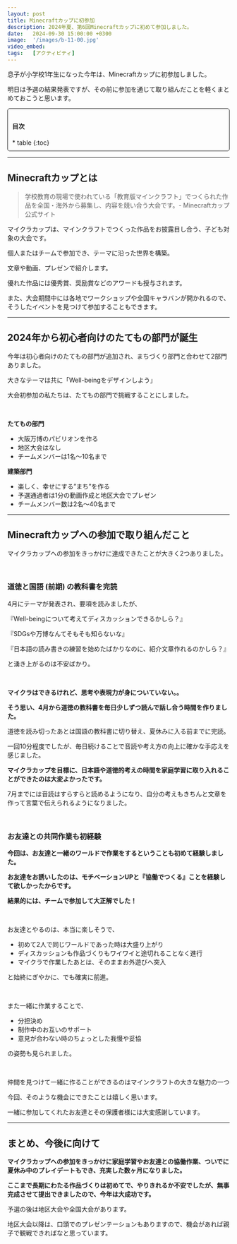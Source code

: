 ```yaml
---
layout: post
title: Minecraftカップに初参加
description: 2024年夏、第6回Minecraftカップに初めて参加しました。
date:   2024-09-30 15:00:00 +0300
image:  '/images/b-11-00.jpg'
video_embed:
tags:   [アクティビティ]
---
```


息子が小学校1年生になった今年は、Minecraftカップに初参加しました。

明日は予選の結果発表ですが、その前に参加を通じて取り組んだことを軽くまとめておこうと思います。

<div style="padding: 10px; margin-bottom: 10px; border: 1px solid #181818; background-color: var(--background-alt-color); border-radius: 5px;" markdown="1">
<h4>目次</h4>
* table
{:toc}
</div>

***

## Minecraftカップとは


>学校教育の現場で使われている「教育版マインクラフト」でつくられた作品を全国・海外から募集し、内容を競い合う大会です。- Minecraftカップ公式サイト

マイクラカップは、マインクラフトでつくった作品をお披露目し合う、子ども対象の大会です。

個人またはチームで参加でき、テーマに沿った世界を構築。

文章や動画、プレゼンで紹介します。

優れた作品には優秀賞、奨励賞などのアワードも授与されます。

また、大会期間中には各地でワークショップや全国キャラバンが開かれるので、そうしたイベントを見つけて参加することもできます。

***

## 2024年から初心者向けのたてもの部門が誕生

今年は初心者向けのたてもの部門が追加され、まちづくり部門と合わせて2部門ありました。

大きなテーマは共に「Well-beingをデザインしよう」

大会初参加の私たちは、たてもの部門で挑戦することにしました。

<br> 

**たてもの部門**
* 大阪万博のパビリオンを作る
* 地区大会はなし
* チームメンバーは1名〜10名まで

**建築部門**
* 楽しく、幸せにする”まち”を作る
* 予選通過者は1分の動画作成と地区大会でプレゼン
* チームメンバー数は2名〜40名まで

***
## Minecraftカップへの参加で取り組んだこと

マイクラカップへの参加をきっかけに達成できたことが大きく2つありました。

<br>


### 道徳と国語 (前期) の教科書を完読

4月にテーマが発表され、要項を読みましたが、

『Well-beingについて考えてディスカッションできるかしら？』

『SDGsや万博なんてそもそも知らないな』

『日本語の読み書きの練習を始めたばかりなのに、紹介文章作れるのかしら？』

と湧き上がるのは不安ばかり。

<br>

**マイクラはできるけれど、思考や表現力が身についていない。。**

**そう思い、4月から道徳の教科書を毎日少しずつ読んで話し合う時間を作りました。**

道徳を読み切ったあとは国語の教科書に切り替え、夏休みに入る前までに完読。

一回10分程度でしたが、毎日続けることで音読や考え方の向上に確かな手応えを感じました。

**マイクラカップを目標に、日本語や道徳的考えの時間を家庭学習に取り入れることができたのは大変よかったです。**

7月までには音読はすらすらと読めるようになり、自分の考えもきちんと文章を作って言葉で伝えられるようになりました。

<br>

### お友達との共同作業も初経験

**今回は、お友達と一緒のワールドで作業をするということも初めて経験しました。**

**お友達をお誘いしたのは、モチベーションUPと『協働でつくる』ことを経験して欲しかったからです。**

**結果的には、チームで参加して大正解でした！**

<br> 

お友達とやるのは、本当に楽しそうで、

* 初めて2人で同じワールドであった時は大盛り上がり
* ディスカッションも作品づくりもワイワイと途切れることなく進行
* マイクラで作業したあとは、そのままお外遊びへ突入

と始終にぎやかに、でも確実に前進。

<br>

また一緒に作業することで、
* 分担決め
* 制作中のお互いのサポート
* 意見が合わない時のちょっとした我慢や妥協

の姿勢も見られました。

<br>

仲間を見つけて一緒に作ることができるのはマインクラフトの大きな魅力の一つ

今回、そのような機会にできたことは嬉しく思います。

一緒に参加してくれたお友達とその保護者様には大変感謝しています。

***

## まとめ、今後に向けて
**マイクラカップへの参加をきっかけに家庭学習やお友達との協働作業、ついでに夏休み中のプレイデートもでき、充実した数ヶ月になりました。**

**ここまで長期にわたる作品づくりは初めてで、やりきれるか不安でしたが、無事完成させて提出できましたので、今年は大成功です。**

予選の後は地区大会や全国大会があります。

地区大会以降は、口頭でのプレゼンテーションもありますので、機会があれば親子で観戦できればなと思っています。


